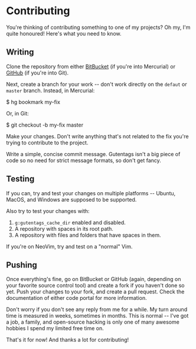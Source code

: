 
# Contributing

You're thinking of contributing something to one of my projects? Oh my, I'm
quite honoured! Here's what you need to know.


## Writing

Clone the repository from either [BitBucket][] (if you're into Mercurial) or
[GitHub][] (if you're into Git).

Next, create a branch for your work -- don't work directly on the `defaut` or
`master` branch. Instead, in Mercurial:

  $ hg bookmark my-fix

Or, in Git:

  $ git checkout -b my-fix master

Make your changes. Don't write anything that's not related to the fix you're
trying to contribute to the project.

Write a simple, concise commit message. Gutentags isn't a big piece of code so
no need for strict message formats, so don't get fancy.


## Testing

If you can, try and test your changes on multiple platforms -- Ubuntu, MacOS,
and Windows are supposed to be supported.

Also try to test your changes with:

1. `g:gutentags_cache_dir` enabled and disabled.
2. A repository with spaces in its root path.
3. A repository with files and folders that have spaces in them.

If you're on NeoVim, try and test on a "normal" Vim.


## Pushing

Once everything's fine, go on BitBucket or GitHub (again, depending on your
favorite source control tool) and create a fork if you haven't done so yet. Push
your changes to your fork, and create a pull request. Check the documentation of
either code portal for more information.

Don't worry if you don't see any reply from me for a while. My turn around time
is measured in weeks, sometimes in months. This is normal -- I've got a job,
a family, and open-source hacking is only one of many awesome hobbies I spend my
limited free time on.

That's it for now! And thanks a lot for contributing!


[bitbucket]: https://bitbucket.org/ludovicchabant/vim-gutentags
[github]: https://github.com/ludovicchabant/vim-gutentags

